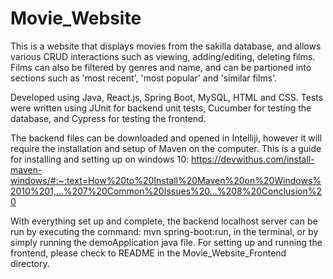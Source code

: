 # Movie_Website
This is a website that displays movies from the sakilla database, and allows various CRUD interactions such as viewing, adding/editing, deleting films. Films can also be filtered by genres and name, and can be partioned into sections such as 'most recent', 'most popular' and 'similar films'.

Developed using Java, React.js, Spring Boot, MySQL, HTML and CSS. Tests were written using JUnit for backend unit tests, Cucumber for testing the database, and Cypress for testing the frontend.

The backend files can be downloaded and opened in Intelliji, however it will require the installation and setup of Maven on the computer. This is a guide for installing and setting up on windows 10: https://devwithus.com/install-maven-windows/#:~:text=How%20to%20Install%20Maven%20on%20Windows%2010%201,...%207%20Common%20Issues%20...%208%20Conclusion%20

With everything set up and complete, the backend localhost server can be run by executing the command: mvn spring-boot:run, in the terminal, or by simply running the demoApplication java file. For setting up and running the frontend, please check to README in the Movie_Website_Frontend directory.

